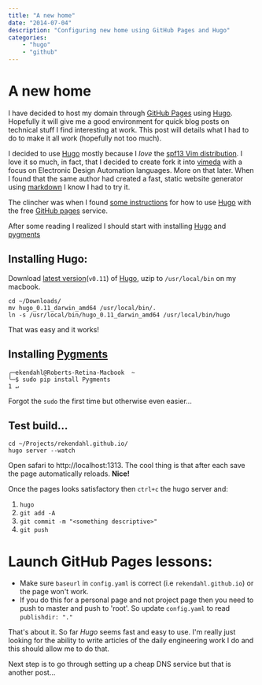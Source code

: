 ```yaml
---
title: "A new home"
date: "2014-07-04"
description: "Configuring new home using GitHub Pages and Hugo"
categories:
    - "hugo"
    - "github"
---
```

# A new home

I have decided to host my domain through [GitHub Pages][pages] using
[Hugo][hugo]. Hopefully it will give me a good environment for quick blog posts
on technical stuff I find interesting at work. This post will details what I
had to do to make it all work (hopefully not too much).

I decided to use [Hugo][hugo] mostly because I _love_ the [spf13 Vim
distribution][vimspf13]. I love it so much, in fact, that I decided to create
fork it into [vimeda][vimeda] with a focus on Electronic Design Automation
languages. More on that later. When I found that the same author had created a
fast, static website generator using [markdown][md] I know I had to try it.

The clincher was when I found [some
instructions](http://hugo.spf13.com/tutorials/github_pages_blog) for how to use
[Hugo][hugo] with the free [GitHub pages][pages] service.

After some reading I realized I should start with installing [Hugo][hugo] and
[pygments][pygments]

## Installing Hugo:

Download [latest version](https://github.com/spf13/hugo/releases)(`v0.11`) of
[Hugo][hugo], uzip to `/usr/local/bin` on my macbook.

```
cd ~/Downloads/
mv hugo_0.11_darwin_amd64 /usr/local/bin/.
ln -s /usr/local/bin/hugo_0.11_darwin_amd64 /usr/local/bin/hugo
```

That was easy and it works!

## Installing [Pygments][pygments]

```
╭─ekendahl@Roberts-Retina-Macbook  ~
╰─$ sudo pip install Pygments                                                                                                                 1 ↵
```

Forgot the `sudo` the first time but otherwise even easier...

## Test build...

```
cd ~/Projects/rekendahl.github.io/
hugo server --watch
```

Open safari to http://localhost:1313. The cool thing is that after each save the page automatically reloads. __Nice!__

Once the pages looks satisfactory then `ctrl+c` the hugo server and:

1. `hugo`
2. `git add -A`
3. `git commit -m "<something descriptive>"`
4. `git push`

# Launch GitHub Pages lessons:

* Make sure `baseurl` in `config.yaml` is correct (i.e `rekendahl.github.io`) or the page won't work.
* If you do this for a personal page and not project page then you need to push to master and push
   to 'root'. So update `config.yaml` to read `publishdir: "."`


That's about it. So far _Hugo_ seems fast and easy to use. I'm really just
looking for the ability to write articles of the daily engineering work I do
and this should allow me to do that.

Next step is to go through setting up a cheap DNS service but that is another post...

[pages]:https://pages.github.com
[hugo]: http://hugo.spf13.com
[vimspf13]:http://vim.spf13.com
[md]:http://daringfireball.net/projects/markdown
[pygments]:http://pygments.org
[vimeda]:https://github.com/rekendahl/vimeda
